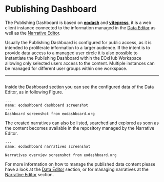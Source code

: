 # Publishing Dashboard


The Publishing Dashboard is based on **[eodash](https://eodash.org/)** and **[vitepress](https://vitepress.dev/)**, it is a web client instance connected to the information managed in the [Data Editor](data_editor.md) as well as the [Narrative Editor](narrative_editor.md).

Usually the Publishing Dashboard is configured for public access, as it is intended to proliferate information to a larger audience.
If the intent is to provide data access to a managed user circle it is also possible to instantiate the Publishing Dashboard within the EOxHub Workspace allowing only selected users access to the content. Multiple instances can be managed for different user groups within one workspace.

---

```{note} Like any other application the Publishing Dashboard might not be available in your EOxHub Workspace. Contact your workspace admin to change this.
```


Inside the Dashboard section you can see the configured data of the Data Editor, as in following Figure.

```{figure} assets/eodash_instance.png
---
name: eodashboard dashboard screenshot
---
Dashboard screenshot from eodashboard.org
```

The created narratives can also be listed, searched and explored as soon as the content becomes available in the repository managed by the Narrative Editor.

```{figure} assets/narratives_overview.png
---
name: eodashboard narratives screenshot
---
Narratives overview screenshot from eodashboard.org
```

For more information on how to manage the published data content please have a look at the [Data Editor](data_editor.md) section, or for managing narratives at the [Narrative Editor](narrative_editor.md) section.